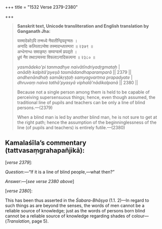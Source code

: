 +++
title = "1532 Verse 2379-2380"

+++
> **Sanskrit text, Unicode transliteration and English translation by Ganganath Jha:** 
>
> यस्मादेकोऽपि तन्मध्ये नैवातीन्द्रियदृग्मतः ।  
> अनादिः कल्पिताऽप्येषा तस्मादन्धपरम्परा ॥ २३७९ ॥  
> अन्धेनान्धः समाकृष्टः सम्यग्वर्त्म प्रपद्यते ।  
> ध्रुवं नैव तथाऽप्यस्या विफलाऽनादिकल्पना ॥ २३८० ॥ 
>
> *yasmādeko'pi tanmadhye naivātīndriyadṛgmataḥ* \|  
> *anādiḥ kalpitā'pyeṣā tasmādandhaparamparā* \|\| 2379 \|\|  
> *andhenāndhaḥ samākṛṣṭaḥ samyagvartma prapadyate* \|  
> *dhruvaṃ naiva tathā'pyasyā viphalā'nādikalpanā* \|\| 2380 \|\| 
>
> Because not a single person among them is held to be capable of perceiving supersensuous things; hence, even though assumed, the traditional line of pupils and teachers can be only a line of blind persons.—(2379) 
>
> When a blind man is led by another blind man, he is not sure to get at the right path; hence the assumption of the beginninglessness of the line (of pupils and teachers) is entirely futile.—(2380)



## Kamalaśīla’s commentary (tattvasaṃgrahapañjikā):

[*verse 2379*]:

*Question*:—“If it is a line of blind people,—what then?”

*Answer*:—[*see verse 2380 above*]

[*verse 2380*]:

This has been thus asserted in the *Śabara-Bhāṣya* (1.1. 2)—In regard to such things as are beyond the senses, the words of men cannot be a reliable source of knowledge; just as the words of persons born blind cannot be a reliable source of knowledge regarding shades of colour—(*Translation*, page 5).


